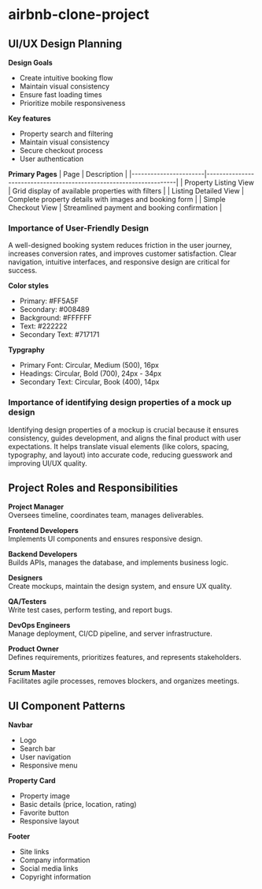 # airbnb-clone-project


## UI/UX Design Planning
**Design Goals**
- Create intuitive booking flow
- Maintain visual consistency
- Ensure fast loading times
- Prioritize mobile responsiveness

**Key features**
- Property search and filtering
- Maintain visual consistency
- Secure checkout process
- User authentication

**Primary Pages**
| Page                  | Description                                                        |
|-----------------------|--------------------------------------------------------------------|
| Property Listing View | Grid display of available properties with filters                  |
| Listing Detailed View | Complete property details with images and booking form             |
| Simple Checkout View  | Streamlined payment and booking confirmation                       |


### Importance of User-Friendly Design
A well-designed booking system reduces friction in the user journey, increases conversion rates, and improves customer satisfaction. Clear navigation, intuitive interfaces, and responsive design are critical for success.

**Color styles**
- Primary: #FF5A5F
- Secondary: #008489
- Background: #FFFFFF
- Text: #222222
- Secondary Text: #717171

**Typgraphy**
- Primary Font: Circular, Medium (500), 16px
- Headings: Circular, Bold (700), 24px - 34px
- Secondary Text: Circular, Book (400), 14px

### Importance of identifying design properties of a mock up design
Identifying design properties of a mockup is crucial because it ensures consistency, guides development, and aligns the final product with user expectations. It helps translate visual elements (like colors, spacing, typography, and layout) into accurate code, reducing guesswork and improving UI/UX quality.

## Project Roles and Responsibilities
**Project Manager**  
Oversees timeline, coordinates team, manages deliverables.

**Frontend Developers**  
Implements UI components and ensures responsive design.

**Backend Developers**  
Builds APIs, manages the database, and implements business logic.

**Designers**  
Create mockups, maintain the design system, and ensure UX quality.

**QA/Testers**  
Write test cases, perform testing, and report bugs.

**DevOps Engineers**  
Manage deployment, CI/CD pipeline, and server infrastructure.

**Product Owner**  
Defines requirements, prioritizes features, and represents stakeholders.

**Scrum Master**  
Facilitates agile processes, removes blockers, and organizes meetings.

## UI Component Patterns
**Navbar**
- Logo
- Search bar
- User navigation
- Responsive menu

**Property Card**
- Property image
- Basic details (price, location, rating)
- Favorite button
- Responsive layout

**Footer**
- Site links
- Company information
- Social media links
- Copyright information




